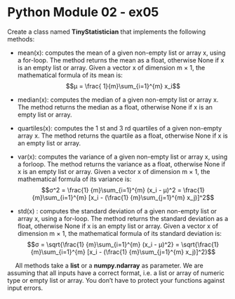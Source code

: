 # Python Module 02 - ex05



Create a class named **TinyStatistician** that implements the following methods: 

 -  mean(x): computes the mean of a given non-empty list or array x, using a for-loop. The method returns the mean as a float, otherwise None if x is an empty list or array. Given a vector x of dimension m × 1, the mathematical formula of its mean is: <br/> $$µ = \frac{ 1}{m}\sum_{i=1}^{m} x_i$$ 


 - median(x): computes the median of a given non-empty list or array x. The method returns the median as a float, otherwise None if x is an empty list or array. 

 - quartiles(x): computes the 1 st and 3 rd quartiles of a given non-empty array x. The method returns the quartile as a float, otherwise None if x is an empty list or array. 

 - var(x): computes the variance of a given non-empty list or array x, using a forloop. The method returns the variance as a float, otherwise None if x is an empty list or array. Given a vector x of dimension m × 1, the mathematical formula of its variance is:<br/> $$σ^2 = \frac{1} {m}\sum_{i=1}^{m} (x_i - µ)^2  = \frac{1} {m}\sum_{i=1}^{m} [x_i - (\frac{1} {m}\sum_{j=1}^{m} x_j)]^2$$  

 - std(x) : computes the standard deviation of a given non-empty list or array x, using a for-loop. The method returns the standard deviation as a float, otherwise None if x is an empty list or array. Given a vector x of dimension m × 1, the mathematical formula of its standard deviation is:<br/> $$σ = \sqrt{\frac{1} {m}\sum_{i=1}^{m} (x_i - µ)^2}  = \sqrt{\frac{1} {m}\sum_{i=1}^{m} [x_i - (\frac{1} {m}\sum_{j=1}^{m} x_j)]^2}$$

 &emsp; All methods take a **list** or a **numpy.ndarray** as parameter. We are assuming that all inputs have a correct format, i.e. a list or array of numeric type or empty list or array. You don’t have to protect your functions against input errors.
